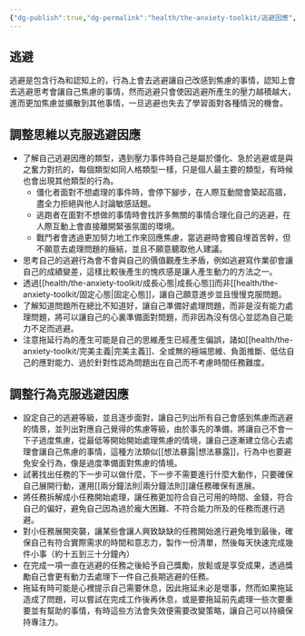 ```yaml
---
{"dg-publish":true,"dg-permalink":"health/the-anxiety-toolkit/逃避因應","permalink":"/health/the-anxiety-toolkit/逃避因應/"}
---
```



## 逃避
逃避是包含行為和認知上的，行為上會去逃避讓自己改感到焦慮的事情，認知上會去逃避思考會讓自己焦慮的事情，然而逃避只會使因逃避所產生的壓力越積越大，進而更加焦慮並擴散到其他事情，一旦逃避也失去了學習面對各種情況的機會。

## 調整思維以克服逃避因應
- 了解自己逃避因應的類型，遇到壓力事件時自己是屬於僵化、急於逃避或是與之奮力對抗的，每個類型如同人格類型一樣，只是個人最主要的類型，有時候也會出現其他類型的行為。
	- 僵化者面對不想處理的事件時，會停下腳步，在人際互動間會築起高牆，盡全力拒絕與他人討論敏感話題。
	- 逃跑者在面對不想做的事情時會找許多無關的事情合理化自己的逃避，在人際互動上會直接離開緊張氛圍的環境。
	- 戰鬥者會透過更加努力地工作來回應焦慮，當逃避時會獨自埋首苦幹，但不願意去處理問題的癥結，並且不願意聽取他人建議。
- 思考自己的逃避行為會不會與自己的價值觀產生矛盾，例如逃避寫作業卻會讓自己的成績變差，這樣比較後產生的愧疚感是讓人產生動力的方法之一。
- 透過[[health/the-anxiety-toolkit/成長心態\|成長心態]]而非[[health/the-anxiety-toolkit/固定心態\|固定心態]]，讓自己願意進步並且慢慢克服問題。
- 了解知道問題所在總比不知道好，讓自己準備好處理問題，而非是沒有能力處理問題，將可以讓自己的心裏準備面對問題，而非因為沒有信心並認為自己能力不足而逃避。
- 注意拖延行為的產生可能是自己的思維產生已經產生偏誤，諸如[[health/the-anxiety-toolkit/完美主義\|完美主義]]、全或無的極端思維、負面推斷、低估自己的應對能力、過於針對性認為問題出在自己而不考慮時間任務難度。

## 調整行為克服逃避因應
- 設定自己的逃避等級，並且逐步面對，讓自己列出所有自己會感到焦慮而逃避的情景，並列出對應自己覺得的焦慮等級，由於事先的準備，將讓自己不會一下子過度焦慮，從最低等開始開始處理焦慮的情境，讓自己逐漸建立信心去處理會讓自己焦慮的事情，這種方法類似[[想法暴露\|想法暴露]]，行為中也要避免安全行為，像是過度準備面對焦慮的情境。
- 試著找出任務的下一步可以做什麼，下一步不需要進行什麼大動作，只要確保自己展開行動，運用[[兩分鐘法則\|兩分鐘法則]]讓任務確保有進展。
- 將任務拆解成小任務開始處理，讓任務更加符合自己可用的時間、金錢，符合自己的偏好，避免自己因為過於龐大困難、不符合能力所及的任務而進行逃避。
- 對小任務展開突襲，讓某些會讓人興致缺缺的任務開始進行避免堆到最後，確保自己有符合實際需求的時間和意志力，製作一份清單，然後每天快速完成幾件小事（約十五到三十分鐘內）
- 在完成一項一直在逃避的任務之後給予自己獎勵，放鬆或是享受成果，透過獎勵自己會更有動力去處理下一件自己長期逃避的任務。
- 拖延有時可能是心裡提示自己需要休息，因此拖延未必是壞事，然而如果拖延造成了問題，可以嘗試在完成工作後再休息，或是要拖延前先處理一些次要重要並有幫助的事情，有時這些方法會失效便需要改變策略，讓自己可以持續保持專注力。